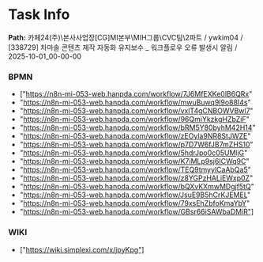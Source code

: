 # Task Info

**Path:** 카페24(주)\본사사업장\[CG]MI본부\MIH그룹\CVC팀\2파트 / ywkim04 / [338729] 차마솔 콘텐츠 제작 자동화 유지보수 _ 워크플로우 오류 발생시 알림 / 2025-10-01_00-00-00

### BPMN
- ["https://n8n-mi-053-web.hanpda.com/workflow/7J6MfEXKe0lB6QRx"
- "https://n8n-mi-053-web.hanpda.com/workflow/mwuBuwq9l9o88I4s"
- "https://n8n-mi-053-web.hanpda.com/workflow/vxlT4gCNBOWVBwl7"
- "https://n8n-mi-053-web.hanpda.com/workflow/96QmiYkzkgHZbZiF"
- "https://n8n-mi-053-web.hanpda.com/workflow/bRM5Y80byhM42H14"
- "https://n8n-mi-053-web.hanpda.com/workflow/zEOyla9NR8StJWZE"
- "https://n8n-mi-053-web.hanpda.com/workflow/p7D7W6fJB7mZHS10"
- "https://n8n-mi-053-web.hanpda.com/workflow/5hdrJpo0c05UMljG"
- "https://n8n-mi-053-web.hanpda.com/workflow/K7iMLp9sj6ICWq9C"
- "https://n8n-mi-053-web.hanpda.com/workflow/TEQ9tmyylCaAbQa5"
- "https://n8n-mi-053-web.hanpda.com/workflow/z8YGPzHALiEWxp0Z"
- "https://n8n-mi-053-web.hanpda.com/workflow/bQXvKXmwMDgjf5tQ"
- "https://n8n-mi-053-web.hanpda.com/workflow/JsuE9B5hCrKJEMEL"
- "https://n8n-mi-053-web.hanpda.com/workflow/79xsEhZbfoKmaYbY"
- "https://n8n-mi-053-web.hanpda.com/workflow/GBsr66iSAWbaDMiR"]

### WIKI
- ["https://wiki.simplexi.com/x/jpyKpg"]

